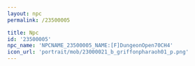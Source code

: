 ```yaml
---
layout: npc
permalink: /23500005

title: Npc
id: '23500005'
npc_name: 'NPCNAME_23500005_NAME:[F]DungeonOpen70CH4'
icon_url: 'portrait/mob/23000021_b_griffonpharaoh01_p.png'
---
```

